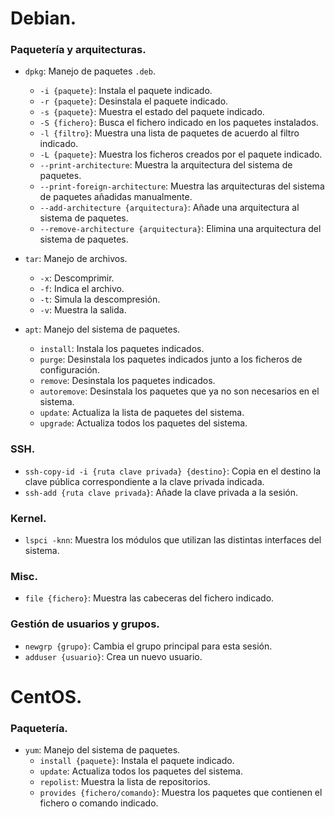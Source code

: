 # Debian.
### Paquetería y arquitecturas.
- `dpkg`: Manejo de paquetes `.deb`.
	- `-i {paquete}`: Instala el paquete indicado.
	- `-r {paquete}`: Desinstala el paquete indicado.
	- `-s {paquete}`: Muestra el estado del paquete indicado.
	- `-S {fichero}`: Busca el fichero indicado en los paquetes instalados.
	- `-l {filtro}`: Muestra una lista de paquetes de acuerdo al filtro indicado.
	- `-L {paquete}`: Muestra los ficheros creados por el paquete indicado.
	- `--print-architecture`: Muestra la arquitectura del sistema de paquetes.
	- `--print-foreign-architecture`: Muestra las arquitecturas del sistema de paquetes añadidas manualmente.
	- `--add-architecture {arquitectura}`: Añade una arquitectura al sistema de paquetes.
	- `--remove-architecture {arquitectura}`: Elimina una arquitectura del sistema de paquetes.

- `tar`: Manejo de archivos.
	- `-x`: Descomprimir.
	- `-f`: Indica el archivo.
	- `-t`: Simula la descompresión.
	- `-v`: Muestra la salida.

- `apt`: Manejo del sistema de paquetes.
	- `install`: Instala los paquetes indicados.
	- `purge`: Desinstala los paquetes indicados junto a los ficheros de configuración.
	- `remove`: Desinstala los paquetes indicados.
	- `autoremove`: Desinstala los paquetes que ya no son necesarios en el sistema.
	- `update`: Actualiza la lista de paquetes del sistema.
	- `upgrade`: Actualiza todos los paquetes del sistema.

### SSH.
- `ssh-copy-id -i {ruta clave privada} {destino}`: Copia en el destino la clave pública correspondiente a la clave privada indicada.
- `ssh-add {ruta clave privada}`: Añade la clave privada a la sesión.

### Kernel.
- `lspci -knn`: Muestra los módulos que utilizan las distintas interfaces del sistema.

### Misc.
- `file {fichero}`: Muestra las cabeceras del fichero indicado.


### Gestión de usuarios y grupos.
- `newgrp {grupo}`: Cambia el grupo principal para esta sesión.
- `adduser {usuario}`: Crea un nuevo usuario.

# CentOS.
### Paquetería.
- `yum`: Manejo del sistema de paquetes.
	- `install {paquete}`: Instala el paquete indicado.
	- `update`: Actualiza todos los paquetes del sistema.
	- `repolist`: Muestra la lista de repositorios.
	- `provides {fichero/comando}`: Muestra los paquetes que contienen el fichero o comando indicado.